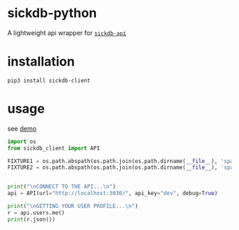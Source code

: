 # sickdb-python 

A lightweight api wrapper for [`sickdb-api`](https://github.com/gltd/sickdb-api)


# installation 

```
pip3 install sickdb-client
```


# usage 
see [demo](examples/demo.py)

```python
import os
from sickdb_client import API

FIXTURE1 = os.path.abspath(os.path.join(os.path.dirname(__file__), 'space-time-motion.mp3'))
FIXTURE2 = os.path.abspath(os.path.join(os.path.dirname(__file__), 'space-time-motion.mp3'))


print("\nCONNECT TO THE API...\n")
api = API(url="http://localhost:3030/", api_key="dev", debug=True)

print("\nGETTING YOUR USER PROFILE...\n")
r = api.users.me()
print(r.json())
```
